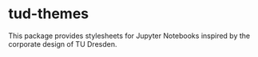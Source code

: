 # tud-themes

This package provides stylesheets for Jupyter Notebooks inspired by the corporate design of TU Dresden.